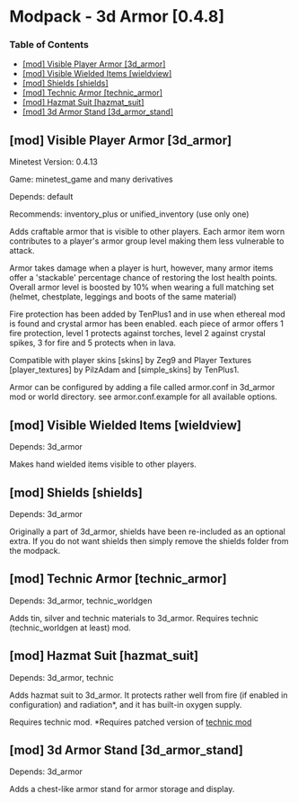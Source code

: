 Modpack - 3d Armor [0.4.8]
==========================

### Table of Contents
<!-- START doctoc generated TOC please keep comment here to allow auto update -->
<!-- DON'T EDIT THIS SECTION, INSTEAD RE-RUN doctoc TO UPDATE -->
<!-- END doctoc generated TOC please keep comment here to allow auto update -->

- [[mod] Visible Player Armor [3d_armor]](#mod-visible-player-armor-3d_armor)
- [[mod] Visible Wielded Items [wieldview]](#mod-visible-wielded-items-wieldview)
- [[mod] Shields [shields]](#mod-shields-shields)
- [[mod] Technic Armor [technic_armor]](#mod-technic-armor-technic_armor)
- [[mod] Hazmat Suit [hazmat_suit]](#mod-hazmat-suit-hazmat_suit)
- [[mod] 3d Armor Stand [3d_armor_stand]](#mod-3d-armor-stand-3d_armor_stand)

<!-- END doctoc generated TOC please keep comment here to allow auto update -->


[mod] Visible Player Armor [3d_armor]
-------------------------------------

Minetest Version: 0.4.13

Game: minetest_game and many derivatives

Depends: default

Recommends: inventory_plus or unified_inventory (use only one)

Adds craftable armor that is visible to other players. Each armor item worn contributes to
a player's armor group level making them less vulnerable to attack.

Armor takes damage when a player is hurt, however, many armor items offer a 'stackable'
percentage chance of restoring the lost health points. Overall armor level is boosted by 10%
when wearing a full matching set (helmet, chestplate, leggings and boots of the same material)

Fire protection has been added by TenPlus1 and in use when ethereal mod is found and crystal
armor has been enabled.  each piece of armor offers 1 fire protection, level 1 protects
against torches, level 2 against crystal spikes, 3 for fire and 5 protects when in lava.

Compatible with player skins [skins] by Zeg9 and Player Textures [player_textures] by PilzAdam
and [simple_skins] by TenPlus1.

Armor can be configured by adding a file called armor.conf in 3d_armor mod or world directory.
see armor.conf.example for all available options.

[mod] Visible Wielded Items [wieldview]
---------------------------------------

Depends: 3d_armor

Makes hand wielded items visible to other players.

[mod] Shields [shields]
-----------------------

Depends: 3d_armor

Originally a part of 3d_armor, shields have been re-included as an optional extra.
If you do not want shields then simply remove the shields folder from the modpack.

[mod] Technic Armor [technic_armor]
-----------------------------------

Depends: 3d_armor, technic_worldgen

Adds tin, silver and technic materials to 3d_armor.
Requires technic (technic_worldgen at least) mod.

[mod] Hazmat Suit [hazmat_suit]
-------------------------------

Depends: 3d_armor, technic

Adds hazmat suit to 3d_armor. It protects rather well from fire (if enabled in configuration) and radiation*, and it has built-in oxygen supply.

Requires technic mod.
*Requires patched version of [technic mod](https://github.com/minetest-technic/technic/pull/275)

[mod] 3d Armor Stand [3d_armor_stand]
-------------------------------------

Depends: 3d_armor

Adds a chest-like armor stand for armor storage and display.
